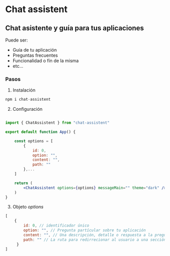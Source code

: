 # Chat assistent
## Chat asistente y guía para tus aplicaciones

Puede ser: 
- Guía de tu aplicación 
- Preguntas frecuentes
- Funcionalidad o fín de la misma
- etc...


### Pasos

1. Instalación

```js
npm i chat-assistent
```

2. Configuración

```jsx

import { ChatAssistent } from "chat-assistent"

export default function App() {

    const options = [
        {
            id: 0,
            option: "",
            content: "",
            path: ""
        },...
    ]

    return (
        <ChatAssistent options={options} messageMain="" theme="dark" />
    )
}

```
3. Objeto *options*

```js
[
    {
        id: 0, // identificador único
        option: "", // Pregunta partícular sobre tu aplicación
        content: "", // Una descripción, detalle o respuesta a la pregunta seleccionada
        path: "" // La ruta para redirrecionar al usuario a una sección específica de tu aplicación. Esta opción es opcional
     }
]
```
